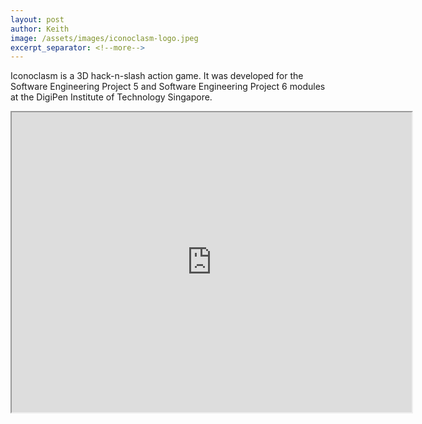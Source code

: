 ```yaml
---
layout: post
author: Keith
image: /assets/images/iconoclasm-logo.jpeg
excerpt_separator: <!--more-->
---
```


Iconoclasm is a 3D hack-n-slash action game.
It was developed for the Software Engineering Project 5 and Software Engineering Project 6 modules at the DigiPen Institute of Technology Singapore.
<!--more-->
<iframe src="https://www.youtube.com/watch?v=ddM_oyqusf4" width="640" height="480" allow="web-share"><iframe>

In some countries, bananas used for cooking may be called "plantains",
distinguishing them from dessert bananas. The fruit is variable in size,
color, and firmness, but is usually elongated and curved, with soft
flesh rich in starch covered with a rind, which may be green, yellow,
red, purple, or brown when ripe.

